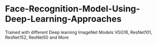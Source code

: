 # Face-Recognition-Model-Using-Deep-Learning-Approaches
Trained with different Deep learning ImageNet Models
VGG16, ResNet101, ResNet152, ResNet50 and More
